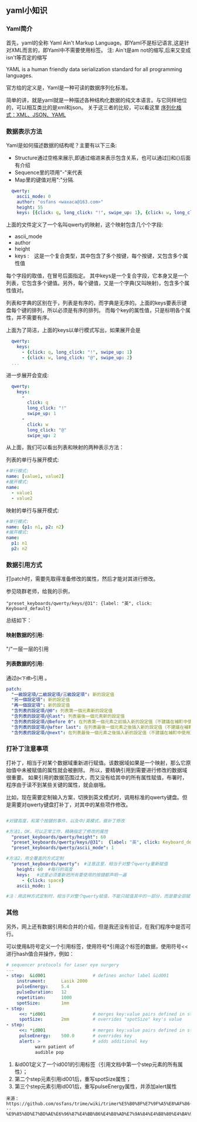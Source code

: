 ## yaml小知识
 
### Yaml简介
首先，yaml的全称 Yaml Ain't Markup Language。即Yaml不是标记语言,这是针对XML而言的，即Yaml中不需要使用标签。
注: Ain't是am not的缩写,后来又变成isn't等否定的缩写
 
YAML is a human friendly data serialization standard for all programming languages.
 
官方给的定义是，Yaml是一种可读的数据序列化标准。
 
简单的讲，就是yaml就是一种描述各种结构化数据的纯文本语言。与它同样地位的，可以相互类比的是xml和json。
关于这三者的比较，可以看这里
[序列化格式：XML、JSON、YAML](http://www.cnblogs.com/RicCC/archive/2010/03/01/serialization-data-format.html)
 
 
### 数据表示方法
 
Yaml是如何描述数据的结构呢？主要有以下三条:
 
- Structure通过空格来展示,即通过缩进来表示包含关系，也可以通过[]和{}后面有介绍
- Sequence里的项用"-"来代表
- Map里的键值对用":"分隔.
 
 
```yaml
  qwerty:
    ascii_mode: 0
    author: "osfans <waxaca@163.com>"
    height: 55
    keys: [{click: q, long_click: "!", swipe_up: 1}, {click: w, long_click: "@", swipe_up: 2}, {click: e, long_click: "#", swipe_up: 3}, {click: r, long_click: "$", swipe_up: 4}, {click: t, long_click: "%", swipe_up: 5}, {click: y, long_click: "^", swipe_up: 6}, {click: u, long_click: "&", swipe_up: 7}, {click: i, long_click: "*", swipe_up: 8}, {click: o, long_click: "(", swipe_up: 9}, {click: p, long_click: ")", swipe_up: 0}, {width: 5}, {click: a, long_click: select_all, swipe_down: Down, swipe_left: Left, swipe_right: Right, swipe_up: Up}, {click: s, long_click: "~", swipe_down: Page_Down, swipe_left: Home, swipe_right: End, swipe_up: Page_Up}, {click: d, long_click: "-", swipe_down: _}, {click: f, long_click: "+", swipe_down: "="}, {click: g, long_click: "\\", swipe_down: "|"}, {click: h, long_click: "[]", swipe_left: "[", swipe_right: "]"}, {click: j, long_click: "{}", swipe_left: "{", swipe_right: "}"}, {click: k, long_click: ":"}, {click: l, long_click: ";"}, {width: 5}, {click: Shift_L, composing: "'", send_bindings: true, width: 15}, {click: z, long_click: "`"}, {click: x, long_click: cut}, {click: c, long_click: copy}, {click: v, long_click: paste}, {click: b, long_click: Time, swipe_up: Date}, {click: n, long_click: "\""}, {click: m, long_click: "'"}, {click: BackSpace, width: 15}, {click: Mode_switch, long_click: Menu, width: 15}, {click: Keyboard_symbols, long_click: Keyboard_number}, {click: ",", long_click: "<", paging: Page_Up}, {click: space, width: 30}, {click: ., has_menu: Page_Down, long_click: ">"}, {click: "/", long_click: "?"}, {click: Return, long_click: CommitComment, width: 15}]
```
 
 
上面的文件定义了一个名叫qwerty的映射，这个映射包含几个个字段:
- ascii_mode
- author
- height
- keys :　这是一个复合类型，其中包含了多个按键，每个按键，又包含多个属性值
 
每个字段的取值，在冒号后面指定。
其中keys是一个复合字段，它本身又是一个列表，它包含多个键值。另外，每个键值，又是一个字典(又叫映射)，包含多个属性值对。

列表和字典的区别在于，列表是有序的，而字典是无序的。上面的keys要表示键盘每个键的排列，所以必须是有序的排列。
而每个key的属性值，只是标明各个属性，并不需要有序。


上面为了简洁，上面的keys以单行模式写出，如果展开会是
```yaml
  qwerty:
    keys:
      - {click: q, long_click: "!", swipe_up: 1}
      - {click: w, long_click: "@", swipe_up: 2}
  ...
```
 
进一步展开会变成:
 
```yaml
  qwerty:
    keys:
      -
        click: q
        long_click: "!"
        swipe_up: 1
      -
        click: w
        long_click: "@"
        swipe_up: 2
```
 
从上面，我们可以看出列表和映射的两种表示方法：
 
列表的单行与展开模式:

```yaml
#单行模式: 
name: [value1, value2]
#展开模式:
name:
  - value1
  - value2
```
 
 
映射的单行与展开模式:

```yaml
#单行模式: 
name: {p1: n1, p2: n2}
#展开模式:
name:
  p1: n1
  p2: n2
```
 
 
### 数据引用方式

打patch时，需要先取得准备修改的属性，然后才能对其进行修改。


参见晓群老师，给我的示例，

`"preset_keyboards/qwerty/keys/@31": {label: "英", click: Keyboard_default}`

总结如下：

#### 映射数据的引用:
"/"一层一层的引用

#### 列表数据的引用:
通过`@<下標>`引用 。

```yaml
patch:
  "一級設定項/二級設定項/三級設定項": 新的設定值
  "另一個設定項": 新的設定值
  "再一個設定項": 新的設定值
  "含列表的設定項/@0": 列表第一個元素新的設定值
  "含列表的設定項/@last": 列表最後一個元素新的設定值
  "含列表的設定項/@before 0": 在列表第一個元素之前插入新的設定值（不建議在補靪中使用）
  "含列表的設定項/@after last": 在列表最後一個元素之後插入新的設定值（不建議在補靪中使用）
  "含列表的設定項/@next": 在列表最後一個元素之後插入新的設定值（不建議在補靪中使用）
```


### 打补丁注意事项
打补丁，相当于对某个数据域重新进行赋值。该数据域如果是一个映射，那么它原始值中未被赋值的属性就会被删除。
所以，要精确引用到需要进行修改的数据域很重要。
如果引用的数据范围过大，而又没有给其中的所有属性赋值，布署时，程序由于读不到某些关键的属性，就会崩哦。

比如，现在需要定制输入方案，切换到英文模式时，调用标准的qwerty键盘。但是需要对qwerty键盘打补丁，对其中的某些项作修改。

```yaml

#对键高度，和某个按键的事件，以及中/英模式，做补丁修改

#方法1，OK，可以正常工作，精确指定了修改的属性
  "preset_keyboards/qwerty/height": 60  
  "preset_keyboards/qwerty/keys/@31":  {label: "英", click: Keyboard_default}
  "preset_keyboards/qwerty/ascii_mode": 1 

#方法2，用全覆盖的方式定制
  "preset_keyboards/qwerty":　#注意这里，相当于对整个qwerty重新赋值
    height: 60  #每行的高度
    keys: 　#这里必须重新把所有要使用的按键都声明一遍
      - {click: space}
    ascii_mode: 1

#注：用这种方式定制时，相当于对整个qwerty赋值，不能只赋值其中的一部分，而是要全部赋值。否则，未出现的属性值，会被删除
```


### 其他

另外，网上还有数据引用和合并的介绍，但是我还没有验证，在我们程序中是否可行。

可以使用&符号定义一个引用标签，使用符号*引用这个标签的数据，使用符号<<进行hash值合并操作，例如：

```yaml
# sequencer protocols for Laser eye surgery
---
- step:  &id001                  # defines anchor label &id001
    instrument:      Lasik 2000
    pulseEnergy:     5.4
    pulseDuration:   12
    repetition:      1000
    spotSize:        1mm
- step:
     <<: *id001                  # merges key:value pairs defined in step1 anchor
     spotSize:       2mm         # overrides "spotSize" key's value
- step:
     <<: *id001                  # merges key:value pairs defined in step1 anchor
     pulseEnergy:    500.0       # overrides key
     alert: >                    # adds additional key
           warn patient of
           audible pop
```

1. &id001定义了一个id001的引用标签（引用文档中第一个step元素的所有属性）；
2. 第二个step元素引用id001后，重写spotSize属性；
3. 第三个step元素引用id001后，重写pulseEnergy属性，并添加alert属性

```
来源：https://github.com/osfans/trime/wiki/trimer%E5%B0%8F%E7%9F%A5%E8%AF%86(2)---%E9%85%8D%E7%BD%AE%E6%96%87%E4%BB%B6%E4%B8%AD%E7%9A%84%E4%B8%80%E4%BA%9Byaml%E8%AF%AD%E6%B3%95
```